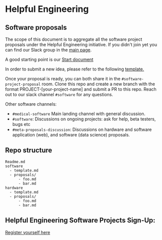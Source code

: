 # Helpful Engineering

## Software proposals

The scope of this document is to aggregate all the software project proposals under the Helpful Engineering initiative. If you didn't join yet you can find our Slack group in the [main page](https://helpfulengineering.org/).

A good starting point is our [Start document](https://docs.google.com/document/d/1cM87eJdXhP_8e9gJJZ_SnZXdo_huWsBmMzcqYWbhEOg/edit#)

In order to submit a new idea, please refer to the following [template.](https://github.com/Helpful-Engineers/resources/blob/master/software/template.md)

Once your proposal is ready, you can both share it in the `#software-project-proposal` room. Clone this repo and create a new branch with the format PROJECT-[your-project-name] and submit a PR to this repo.  Reach out to our slack channel `#software` for any questions.

Other software channels:
* `#medical-software` Main landing channel with general discussion.
* `#software`: Discussions on ongoing projects: ask for help, beta testers, bugs etc
* `#meta-proposals-discussion`: Discussions on hardware and software application (web), and software (data science) proposals.

## Repo structure

```
Readme.md
software
  - template.md
  - proposals/
      - foo.md
      - bar.md
hardware
  - template.md
  - proposals/
      - foo.md
      - bar.md

```

## Helpful Engineering Software Projects Sign-Up:
[Register yourself here](https://docs.google.com/forms/d/1PXSmMU-MOshe-qZCk3wqHHxA8LN6gN5VSj_gWCABjGQ/viewform?edit_requested=true)



